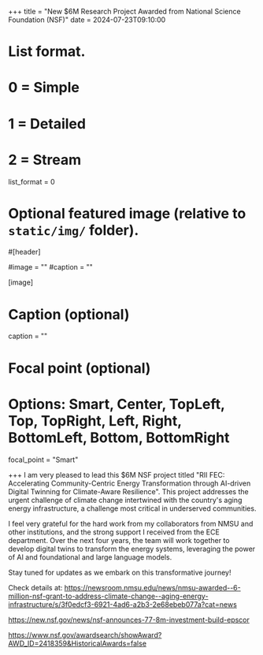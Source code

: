 +++
title = "New $6M Research Project Awarded from National Science Foundation (NSF)"
date = 2024-07-23T09:10:00

# List format.
#   0 = Simple
#   1 = Detailed
#   2 = Stream
list_format = 0

# Optional featured image (relative to `static/img/` folder).
#[header]

#image = ""
#caption = ""

[image]
  # Caption (optional)
  caption = ""
  
  # Focal point (optional)
  # Options: Smart, Center, TopLeft, Top, TopRight, Left, Right, BottomLeft, Bottom, BottomRight
  focal_point = "Smart"

+++
I am very pleased to lead this $6M NSF project titled "RII FEC: Accelerating Community-Centric Energy Transformation through AI-driven Digital Twinning for Climate-Aware Resilience". This project addresses the urgent challenge of climate change intertwined with the country's aging energy infrastructure, a challenge most critical in underserved communities.

I feel very grateful for the hard work from my collaborators from NMSU and other institutions, and the strong support I received from the ECE department. Over the next four years, the team will work together to develop digital twins to transform the energy systems, leveraging the power of AI and foundational and large language models.

Stay tuned for updates as we embark on this transformative journey!

Check details at: https://newsroom.nmsu.edu/news/nmsu-awarded--6-million-nsf-grant-to-address-climate-change--aging-energy-infrastructure/s/3f0edcf3-6921-4ad6-a2b3-2e68ebeb077a?cat=news

https://new.nsf.gov/news/nsf-announces-77-8m-investment-build-epscor 

https://www.nsf.gov/awardsearch/showAward?AWD_ID=2418359&HistoricalAwards=false

